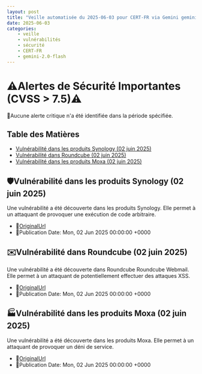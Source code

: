 ```yaml
---
layout: post
title: "Veille automatisée du 2025-06-03 pour CERT-FR via Gemini gemini-2.0-flash"
date: 2025-06-03
categories:
    - veille
    - vulnérabilités
    - sécurité
    - CERT-FR
    - gemini-2.0-flash
---
```

# ⚠️Alertes de Sécurité Importantes (CVSS > 7.5)⚠️
🚨Aucune alerte critique n'a été identifiée dans la période spécifiée.

## Table des Matières
* [Vulnérabilité dans les produits Synology (02 juin 2025)](#vulnerabilite-dans-les-produits-synology)
* [Vulnérabilité dans Roundcube (02 juin 2025)](#vulnerabilite-dans-roundcube)
* [Vulnérabilité dans les produits Moxa (02 juin 2025)](#vulnerabilite-dans-les-produits-moxa)

## 🛡️Vulnérabilité dans les produits Synology (02 juin 2025) <a name="vulnerabilite-dans-les-produits-synology"></a>
Une vulnérabilité a été découverte dans les produits Synology. Elle permet à un attaquant de provoquer une exécution de code arbitraire.
* 🔗[OriginalUrl](https://www.cert.ssi.gouv.fr/avis/CERTFR-2025-AVI-0469/)
* 📅Publication Date: Mon, 02 Jun 2025 00:00:00 +0000

## ✉️Vulnérabilité dans Roundcube (02 juin 2025) <a name="vulnerabilite-dans-roundcube"></a>
Une vulnérabilité a été découverte dans Roundcube Roundcube Webmail. Elle permet à un attaquant de potentiellement effectuer des attaques XSS.
* 🔗[OriginalUrl](https://www.cert.ssi.gouv.fr/avis/CERTFR-2025-AVI-0468/)
* 📅Publication Date: Mon, 02 Jun 2025 00:00:00 +0000

## 🏭Vulnérabilité dans les produits Moxa (02 juin 2025) <a name="vulnerabilite-dans-les-produits-moxa"></a>
Une vulnérabilité a été découverte dans les produits Moxa. Elle permet à un attaquant de provoquer un déni de service.
* 🔗[OriginalUrl](https://www.cert.ssi.gouv.fr/avis/CERTFR-2025-AVI-0470/)
* 📅Publication Date: Mon, 02 Jun 2025 00:00:00 +0000
